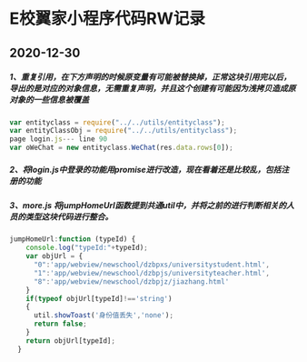 <!--
 * @Author: [JokerChen]
 * @Date: 2020-12-30 11:00:30
 * @LastEditors: [JokerChen]
 * @LastEditTime: 2020-12-30 15:41:13
 * @Description: 
-->
# E校翼家小程序代码RW记录
## 2020-12-30
##### 1、重复引用，在下方声明的时候原变量有可能被替换掉，正常这块引用完以后，导出的是对应的对象信息，无需重复声明，并且这个创建有可能因为浅拷贝造成原对象的一些信息被覆盖

```javascript
var entityclass = require("../../utils/entityclass");
var entityClassObj = require("../../utils/entityclass");
page login.js--- line 90
var oWeChat = new entityclass.WeChat(res.data.rows[0]);
```

##### 2、将login.js中登录的功能用promise进行改造，现在看着还是比较乱，包括注册的功能

##### 3、more.js 将jumpHomeUrl函数提到共通util中，并将之前的进行判断相关的人员的类型这块代码进行整合。

```javascript
jumpHomeUrl:function (typeId) { 
    console.log("typeId:"+typeId);
    var objUrl = {
      "0":'app/webview/newschool/dzbpxs/universitystudent.html',
      "1":'app/webview/newschool/dzbpjs/universityteacher.html',
      "8":'app/webview/newschool/dzbpjz/jiazhang.html'
    }
    if(typeof objUrl[typeId]!=='string')
    {
      util.showToast('身份值丢失','none');
      return false;
    }
    return objUrl[typeId];
  }
```